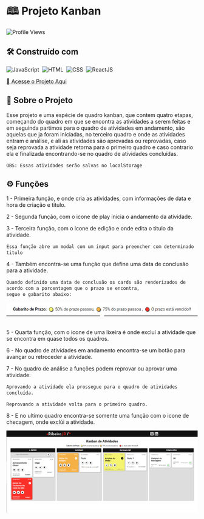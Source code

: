 # 🕮 Projeto Kanban
<p> <img src="https://komarev.com/ghpvc/?username=dev-ribeirojr&color=blue" alt="Profile Views" /> </p>

## 🛠️ Construído com
![JavaScript](https://img.shields.io/badge/-JavaScript-05122A?style=flar&logo=javascript)&nbsp;
![HTML](https://img.shields.io/badge/-HTML-05122A?style=flar&logo=HTML5)&nbsp;
![CSS](https://img.shields.io/badge/-CSS-05122A?style=flar&logo=CSS3&logoColor=1572b6)&nbsp;
![ReactJS](https://img.shields.io/badge/-ReactJS-05122A?style=flar&logo=react)&nbsp;

<a href="https://kanban-ribeirojr.netlify.app/" target="_blank">🔗 Acesse o Projeto Aqui</a>

## 📌 Sobre o Projeto
Esse projeto e uma espécie de quadro kanban, que contem quatro etapas, começando do quadro em que se encontra as atividades a serem feitas e em seguinda partimos para o quadro de atividades em andamento, são aquelas que ja foram iniciadas, no terceiro quadro e onde as atividades entram e análise, e ali as atividades são aprovadas ou reprovadas, caso seja reprovada a atividade retorna para o primeiro quadro e caso contrario ela e finalizada encontrando-se no quadro de atividades concluídas.

```
OBS: Essas atividades serão salvas no localStorage 
```

## ⚙️ Funções

1 - Primeira função, e onde cria as atividades, com informações de data e hora de criação e titulo.

2 - Segunda função, com o icone de play inicia o andamento da atividade.

3 - Terceira função, com o icone de edição e onde edita o titulo da atividade.
```
Essa função abre um modal com um input para preencher com determinado titulo 
```
4 - Também encontra-se uma função que define uma data de conclusão para a atividade.
```
Quando definido uma data de conclusão os cards são renderizados de acordo com a porcentagem que o prazo se encontra,
segue o gabarito abaixo:
```
![Gabarito](./src/assets/img/redme/gabarito.png)&nbsp;

5 - Quarta função, com o icone de uma lixeira é onde excluí a atividade que se encontra em quase todos os quadros.

6 - No quadro de atividades em andamento encontra-se um botão para avançar ou retroceder a atividade.

7 - No quadro de análise a funções podem reprovar ou aprovar uma atividade.

```
Aprovando a atividade ela prossegue para o quadro de atividades concluída.
```
```
Reprovando a atividade volta para o primeiro quadro.
```
8 - E no ultimo quadro encontra-se somente uma função com o icone de checagem, onde exclúi a atividade.

![Projeto kanban](./src/assets/img/redme/projeto-kanban.png)&nbsp;
